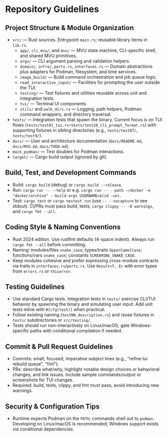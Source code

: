# Repository Guidelines

## Project Structure & Module Organization
- `src/` — Rust sources. Entrypoint `main.rs`; reusable library items in `lib.rs`.
  - `app/`, `cli_mvu/`, and `mvu/` — MVU state machine, CLI-specific shell, and shared MVU primitives.
  - `args/` — CLI argument parsing and validation helpers.
  - `domain/`, `infra/`, `ports.rs`, `interfaces.rs` — Domain abstractions plus adapters for Podman, filesystem, and time services.
  - `image_build/` — Build command orchestration and job queue logic.
  - `read_interactive_input/` — Facilities for prompting the user outside the TUI.
  - `testing/` — Test fixtures and utilities reusable across unit and integration tests.
  - `tui/` — Terminal UI components.
  - `utils/` and `walk_dirs.rs` — Logging, path helpers, Podman command wrappers, and directory traversal.
- `tests/` — Integration tests that spawn the binary. Current focus is on TUI flows (`tests/test02_tui.rs`–`tests/test20_cli_prompt_format.rs`) with supporting fixtures in sibling directories (e.g., `tests/test07/`, `tests/test9/`).
- `docs/` — User and architecture documentation (`docs/README.md`, `docs/MVU.md`, `docs/TODO.md`).
- `mock_podman/` — Test doubles for Podman interactions.
- `target/` — Cargo build output (ignored by git).

## Build, Test, and Development Commands
- Build: `cargo build` (debug) or `cargo build --release`.
- Run: `cargo run -- --help` or e.g. `cargo run -- --path ~/docker -e "docker/archive" --build-args USERNAME=$(id -un)`.
- Test: `cargo test` or `cargo nextest run` (use `-- --nocapture` to see stdout). CI/PRs must pass build, tests, `cargo clippy -- -D warnings`, and `cargo fmt --all`.

## Coding Style & Naming Conventions
- Rust 2024 edition. Use rustfmt defaults (4-space indent). Always run `cargo fmt --all` before committing.
- Naming: modules/files `snake_case`; types/traits `UpperCamelCase`; functions/vars `snake_case`; constants `SCREAMING_SNAKE_CASE`.
- Keep modules cohesive and prefer expressing cross-module contracts via traits in `interfaces.rs`/`ports.rs`. Use `Result<T, E>` with error types from `errors.rs` or `thiserror`.

## Testing Guidelines
- Use standard Cargo tests. Integration tests in `tests/` exercise CLI/TUI behavior by spawning the binary and simulating user input. Add unit tests inline with `#[cfg(test)]` when practical.
- Follow existing naming (`testNN_description.rs`) and reuse fixtures in `tests/` subdirectories or `src/testing/`.
- Tests should run non-interactively on Linux/macOS; gate Windows-specific paths with conditional compilation if needed.

## Commit & Pull Request Guidelines
- Commits: small, focused, imperative subject lines (e.g., "refine tui rebuild queue", "fmt").
- PRs: describe what/why, highlight notable design choices or behavioral changes, and link issues. Include sample commands/output or screenshots for TUI changes.
- Required: build, tests, clippy, and fmt must pass; avoid introducing new warnings.

## Security & Configuration Tips
- Runtime expects Podman on the `PATH`; commands shell out to `podman`. Developing on Linux/macOS is recommended; Windows support exists via conditional dependencies.
